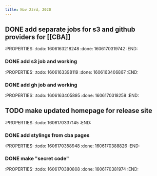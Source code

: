 ```yaml
---
title: Nov 23rd, 2020
---
```


## DONE add separate jobs for s3 and github providers for [[CBA]]
:PROPERTIES:
:todo: 1606163218248
:done: 1606170319742
:END:
### DONE add s3 job and working
:PROPERTIES:
:todo: 1606163398119
:done: 1606163406867
:END:
### DONE add gh job and working
:PROPERTIES:
:todo: 1606163405895
:done: 1606170318258
:END:
## TODO make updated homepage for  release site
:PROPERTIES:
:todo: 1606170337145
:END:
### DONE add stylings from cba pages
:PROPERTIES:
:todo: 1606170358948
:done: 1606170388826
:END:
### DONE make "secret code"
:PROPERTIES:
:todo: 1606170380808
:done: 1606170381974
:END:
##
